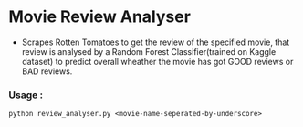 # Movie Review Analyser
* Scrapes Rotten Tomatoes to get the review of the specified movie, that review is analysed by a Random Forest Classifier(trained on Kaggle dataset) to predict overall wheather the movie has got GOOD reviews or BAD reviews.

### Usage :

`python review_analyser.py <movie-name-seperated-by-underscore>`